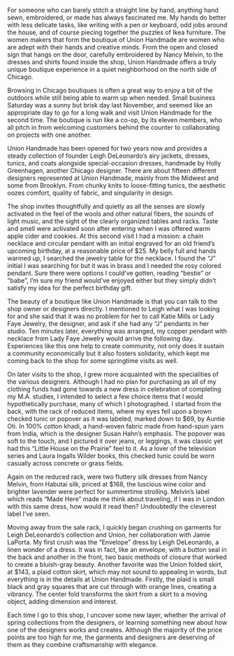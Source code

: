 For someone who can barely stitch a straight line by hand, anything hand
sewn, embroidered, or made has always fascinated me. My hands do better
with less delicate tasks, like writing with a pen or keyboard, odd jobs
around the house, and of course piecing together the puzzles of Ikea
furniture. The women makers that form the boutique of Union Handmade are
women who are adept with their hands and creative minds. From the open
and closed sign that hangs on the door, carefully embroidered by Nancy
Melvin, to the dresses and shirts found inside the shop, Union Handmade
offers a truly unique boutique experience in a quiet neighborhood on the
north side of Chicago.

Browsing in Chicago boutiques is often a great way to enjoy a bit of the
outdoors while still being able to warm up when needed. Small business
Saturday was a sunny but brisk day last November, and seemed like an
appropriate day to go for a long walk and visit Union Handmade for the
second time. The boutique is run like a co-op, by its eleven members,
who all pitch in from welcoming customers behind the counter to
collaborating on projects with one another.

Union Handmade has been opened for two years now and provides a steady
collection of founder Leigh DeLeonardo’s airy jackets, dresses, tunics,
and coats alongside special-occasion dresses, handmade by Holly
Greenhagen, another Chicago designer. There are about fifteen different
designers represented at Union Handmade, mainly from the Midwest and
some from Brooklyn. From chunky knits to loose-fitting tunics, the
aesthetic oozes comfort, quality of fabric, and singularity in design.

The shop invites thoughtfully and quietly as all the senses are slowly
activated in the feel of the wools and other natural fibers, the sounds
of light music, and the sight of the clearly organized tables and racks.
Taste and smell were activated soon after entering when I was offered
warm apple cider and cookies. At this second visit I had a mission: a
chain necklace and circular pendant with an initial engraved for an old
friend’s upcoming birthday, at a reasonable price of $25. My belly full
and hands warmed up, I searched the jewelry table for the necklace. I
found the “J” initial I was searching for but it was in brass and I
needed the rosy colored pendant. Sure there were options I could’ve
gotten, reading “bestie” or “babe”, I’m sure my friend would’ve enjoyed
either but they simply didn’t satisfy my idea for the perfect birthday
gift.

The beauty of a boutique like Union Handmade is that you can talk to the
shop owner or designers directly. I mentioned to Leigh what I was
looking for and she said that it was no problem for her to call Katie
Mills or Lady Faye Jewelry, the designer, and ask if she had any “J”
pendants in her studio. Ten minutes later, everything was arranged, my
copper pendant with necklace from Lady Faye Jewelry would arrive the
following day. Experiences like this one help to create community, not
only does it sustain a community economically but it also fosters
solidarity, which kept me coming back to the shop for some springtime
visits as well.

On later visits to the shop, I grew more acquainted with the
specialities of the various designers. Although I had no plan for
purchasing as all of my clothing funds had gone towards a new dress in
celebration of completing my M.A. studies, I intended to select a few
choice items that I would hypothetically purchase, many of which I
photographed. I started from the back, with the rack of reduced items,
where my eyes fell upon a brown checked tunic or popover as it was
labeled, marked down to $69, by Auntie Oti. In 100% cotton khadi, a
hand-woven fabric made from hand-spun yarn from India, which is the
designer Susan Hahn’s emphasis. The popover was soft to the touch, and I
pictured it over jeans, or leggings, it was classic yet had this “Little
House on the Prairie” feel to it. As a lover of the television series
and Laura Ingalls Wilder books, this checked tunic could be worn
casually across concrete or grass fields.

Again on the reduced
rack, were two fluttery silk dresses from Nancy Melvin, from Habutai
silk, priced at $168, the luscious wine color and brighter lavender
were perfect for summertime strolling. Melvin’s label which reads “Made
Here” made me think about traveling, if I was in London with this same
dress, how would it read then? Undoubtedly the cleverest label I’ve
seen.

Moving away from the sale rack, I quickly began crushing on garments for
Leigh DeLeonardo’s collection and Union, her collaboration with Jamie
LaPorta. My first crush was the “Envelope” dress by Leigh DeLeonardo, a
linen wonder of a dress. It was in fact, like an envelope, with a button
seal in the back and another in the front, two basic methods of closure
that worked to create a bluish-gray beauty. Another favorite was the
Union folded skirt, at $143, a plaid cotton skirt, which may not sound
to appealing in words, but everything is in the details at Union
Handmade. Firstly, the plaid is small black and gray squares that are
cut through with orange lines, creating a vibrancy. The center fold
transforms the skirt from a skirt to a moving object, adding dimension
and interest.

Each time I go to this shop, I uncover some new layer, whether the
arrival of spring collections from the designers, or learning something
new about how one of the designers works and creates. Although the
majority of the price points are too high for me, the garments and
designers are deserving of them as they combine craftsmanship with
elegance.
